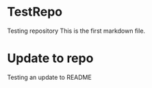 # TestRepo
Testing repository
This is the first markdown file.

# Update to repo
Testing an update to README
